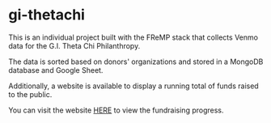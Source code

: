 # gi-thetachi
This is an individual project built with the FReMP stack that collects Venmo data for the G.I. Theta Chi Philanthropy. 

The data is sorted based on donors' organizations and stored in a MongoDB database and Google Sheet. 

Additionally, a website is available to display a running total of funds raised to the public. 

You can visit the website [HERE](https://www.githetachi.us) to view the fundraising progress.
